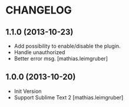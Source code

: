 CHANGELOG
=========


1.1.0 (2013-10-23)
-----------------

- Add possibility to enable/disable the plugin.
- Handle unauthorized
- Better error msg.
  [mathias.leimgruber]


1.0.0 (2013-10-20)
-----------------

- Init Version
- Support Sublime Text 2
  [mathias.leimgruber]
